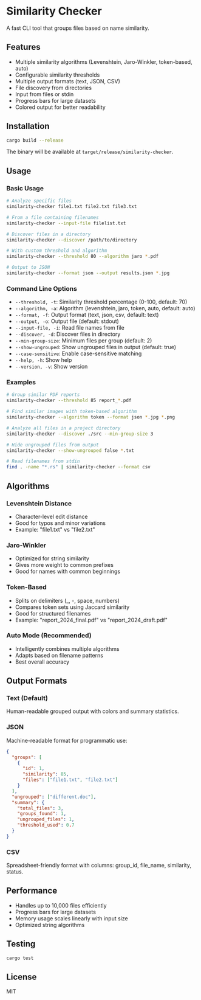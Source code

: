 # Similarity Checker

A fast CLI tool that groups files based on name similarity.

## Features

- Multiple similarity algorithms (Levenshtein, Jaro-Winkler, token-based, auto)
- Configurable similarity thresholds
- Multiple output formats (text, JSON, CSV)
- File discovery from directories
- Input from files or stdin
- Progress bars for large datasets
- Colored output for better readability

## Installation

```bash
cargo build --release
```

The binary will be available at `target/release/similarity-checker`.

## Usage

### Basic Usage

```bash
# Analyze specific files
similarity-checker file1.txt file2.txt file3.txt

# From a file containing filenames
similarity-checker --input-file filelist.txt

# Discover files in a directory
similarity-checker --discover /path/to/directory

# With custom threshold and algorithm
similarity-checker --threshold 80 --algorithm jaro *.pdf

# Output to JSON
similarity-checker --format json --output results.json *.jpg
```

### Command Line Options

- `--threshold, -t`: Similarity threshold percentage (0-100, default: 70)
- `--algorithm, -a`: Algorithm (levenshtein, jaro, token, auto, default: auto)
- `--format, -f`: Output format (text, json, csv, default: text)
- `--output, -o`: Output file (default: stdout)
- `--input-file, -i`: Read file names from file
- `--discover, -d`: Discover files in directory
- `--min-group-size`: Minimum files per group (default: 2)
- `--show-ungrouped`: Show ungrouped files in output (default: true)
- `--case-sensitive`: Enable case-sensitive matching
- `--help, -h`: Show help
- `--version, -v`: Show version

### Examples

```bash
# Group similar PDF reports
similarity-checker --threshold 85 report_*.pdf

# Find similar images with token-based algorithm
similarity-checker --algorithm token --format json *.jpg *.png

# Analyze all files in a project directory
similarity-checker --discover ./src --min-group-size 3

# Hide ungrouped files from output
similarity-checker --show-ungrouped false *.txt

# Read filenames from stdin
find . -name "*.rs" | similarity-checker --format csv
```

## Algorithms

### Levenshtein Distance

- Character-level edit distance
- Good for typos and minor variations
- Example: "file1.txt" vs "file2.txt"

### Jaro-Winkler

- Optimized for string similarity
- Gives more weight to common prefixes
- Good for names with common beginnings

### Token-Based

- Splits on delimiters (\_, -, space, numbers)
- Compares token sets using Jaccard similarity
- Good for structured filenames
- Example: "report_2024_final.pdf" vs "report_2024_draft.pdf"

### Auto Mode (Recommended)

- Intelligently combines multiple algorithms
- Adapts based on filename patterns
- Best overall accuracy

## Output Formats

### Text (Default)

Human-readable grouped output with colors and summary statistics.

### JSON

Machine-readable format for programmatic use:

```json
{
  "groups": [
    {
      "id": 1,
      "similarity": 85,
      "files": ["file1.txt", "file2.txt"]
    }
  ],
  "ungrouped": ["different.doc"],
  "summary": {
    "total_files": 3,
    "groups_found": 1,
    "ungrouped_files": 1,
    "threshold_used": 0.7
  }
}
```

### CSV

Spreadsheet-friendly format with columns: group_id, file_name, similarity, status.

## Performance

- Handles up to 10,000 files efficiently
- Progress bars for large datasets
- Memory usage scales linearly with input size
- Optimized string algorithms

## Testing

```bash
cargo test
```

## License

MIT
